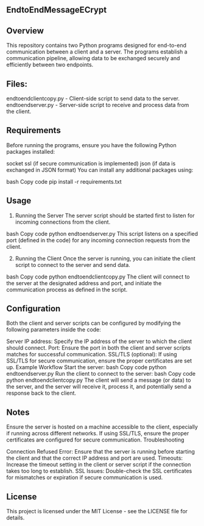 EndtoEndMessageECrypt
-------------

Overview
-------------

This repository contains two Python programs designed for end-to-end communication between a client and a server. The programs establish a communication pipeline, allowing data to be exchanged securely and efficiently between two endpoints.

Files:
-------------
endtoendclientcopy.py - Client-side script to send data to the server.
endtoendserver.py - Server-side script to receive and process data from the client.

Requirements
-------------
Before running the programs, ensure you have the following Python packages installed:

socket
ssl (if secure communication is implemented)
json (if data is exchanged in JSON format)
You can install any additional packages using:

bash
Copy code
pip install -r requirements.txt

Usage
-------------

1. Running the Server
The server script should be started first to listen for incoming connections from the client.

bash
Copy code
python endtoendserver.py
This script listens on a specified port (defined in the code) for any incoming connection requests from the client.

2. Running the Client
Once the server is running, you can initiate the client script to connect to the server and send data.

bash
Copy code
python endtoendclientcopy.py
The client will connect to the server at the designated address and port, and initiate the communication process as defined in the script.

Configuration
-------------

Both the client and server scripts can be configured by modifying the following parameters inside the code:

Server IP address: Specify the IP address of the server to which the client should connect.
Port: Ensure the port in both the client and server scripts matches for successful communication.
SSL/TLS (optional): If using SSL/TLS for secure communication, ensure the proper certificates are set up.
Example Workflow
Start the server:
bash
Copy code
python endtoendserver.py
Run the client to connect to the server:
bash
Copy code
python endtoendclientcopy.py
The client will send a message (or data) to the server, and the server will receive it, process it, and potentially send a response back to the client.

Notes
-------------
Ensure the server is hosted on a machine accessible to the client, especially if running across different networks.
If using SSL/TLS, ensure the proper certificates are configured for secure communication.
Troubleshooting

Connection Refused Error: Ensure that the server is running before starting the client and that the correct IP address and port are used.
Timeouts: Increase the timeout setting in the client or server script if the connection takes too long to establish.
SSL Issues: Double-check the SSL certificates for mismatches or expiration if secure communication is used.

License
-------------

This project is licensed under the MIT License - see the LICENSE file for details.
